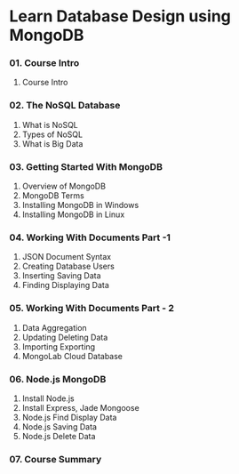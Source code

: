 # Learn Database Design using MongoDB

### 01. Course Intro 

001. Course Intro

### 02. The NoSQL Database 

001. What is NoSQL
002. Types of NoSQL
003. What is Big Data

### 03. Getting Started With MongoDB 

001. Overview of MongoDB
002. MongoDB Terms
003. Installing MongoDB in Windows
004. Installing MongoDB in Linux

### 04. Working With Documents Part -1 

001. JSON  Document Syntax
002. Creating Database Users
003. Inserting  Saving Data
004. Finding  Displaying Data

### 05. Working With Documents Part - 2 

001. Data Aggregation
002. Updating  Deleting Data
003. Importing  Exporting
004. MongoLab Cloud Database

### 06. Node.js  MongoDB 

001. Install Node.js
002. Install Express, Jade  Mongoose
003. Node.js Find  Display Data
004. Node.js Saving Data
005. Node.js Delete Data

### 07. Course Summary 

